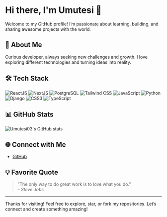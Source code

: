 # Hi there, I'm Umutesi 👋

Welcome to my GitHub profile! I’m passionate about learning, building, and sharing awesome projects with the world.

## 🚀 About Me
Curious developer, always seeking new challenges and growth. I love exploring different technologies and turning ideas into reality.

## 🛠️ Tech Stack

![ReactJS](https://img.shields.io/badge/ReactJS-20232A?style=for-the-badge&logo=react&logoColor=61DAFB)
![NextJS](https://img.shields.io/badge/Next.js-000000?style=for-the-badge&logo=nextdotjs&logoColor=white)
![PostgreSQL](https://img.shields.io/badge/PostgreSQL-336791?style=for-the-badge&logo=postgresql&logoColor=white)
![Tailwind CSS](https://img.shields.io/badge/TailwindCSS-06B6D4?style=for-the-badge&logo=tailwindcss&logoColor=white)
![JavaScript](https://img.shields.io/badge/JavaScript-F7DF1E?style=for-the-badge&logo=javascript&logoColor=black)
![Python](https://img.shields.io/badge/Python-3776AB?style=for-the-badge&logo=python&logoColor=white)
![Django](https://img.shields.io/badge/Django-092E20?style=for-the-badge&logo=django&logoColor=white)
![CSS3](https://img.shields.io/badge/CSS3-1572B6?style=for-the-badge&logo=css3&logoColor=white)
![TypeScript](https://img.shields.io/badge/TypeScript-3178C6?style=for-the-badge&logo=typescript&logoColor=white)


## 📊 GitHub Stats
![Umutesi03's GitHub stats](https://github-readme-stats.vercel.app/api?username=Umutesi03&show_icons=true&theme=radical)

## 🌐 Connect with Me
- [GitHub](https://github.com/Umutesi03)

## 💡 Favorite Quote
> "The only way to do great work is to love what you do."  
> *– Steve Jobs*

---

Thanks for visiting! Feel free to explore, star, or fork my repositories. Let’s connect and create something amazing!
